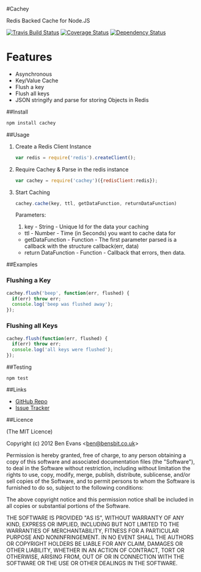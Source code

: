 #Cachey

Redis Backed Cache for Node.JS

[![Travis Build Status](https://secure.travis-ci.org/bencevans/node-cachey.png)](https://travis-ci.org/bencevans/node-cachey)
[![Coverage Status](https://coveralls.io/repos/bencevans/node-cachey/badge.png?branch=master)](https://coveralls.io/r/bencevans/node-cachey?branch=master)
[![Dependency Status](https://david-dm.org/bencevans/node-cachey.png)](https://david-dm.org/bencevans/node-cachey)

# Features

* Asynchronous
* Key/Value Cache
* Flush a key
* Flush all keys
* JSON stringify and parse for storing Objects in Redis

##Install

```bash
npm install cachey
```

##Usage

1. Create a Redis Client Instance

    ```javascript
    var redis = require('redis').createClient();
    ```

2. Require Cachey & Parse in the redis instance

    ```javascript
    var cachey = require('cachey')({redisClient:redis});
    ```

3. Start Caching

    ```javascript
    cachey.cache(key, ttl, getDataFunction, returnDataFunction)
    ```

    Parameters:

    1. key - String - Unique Id for the data your caching
    * ttl - Number - Time (in Seconds) you want to cache data for
    * getDataFunction - Function - The first parameter parsed is a callback with the structure callback(err, data)
    * return DataFunction - Function - Callback that errors, then data.



##Examples

### Flushing a Key

```javascript
cachey.flush('beep', function(err, flushed) {
  if(err) throw err;
  console.log('beep was flushed away');
});
```

### Flushing all Keys

```javascript
cachey.flush(function(err, flushed) {
  if(err) throw err;
  console.log('all keys were flushed');
});
```

##Testing

`npm test`

##Links

* [GitHub Repo](https://github.com/bencevans/node-cachey)
* [Issue Tracker](https://github.com/bencevans/node-cachey/issues)

##Licence

(The MIT Licence)

Copyright (c) 2012 Ben Evans &lt;ben@bensbit.co.uk&gt;

Permission is hereby granted, free of charge, to any person obtaining a copy of this software and associated documentation files (the "Software"), to deal in the Software without restriction, including without limitation the rights to use, copy, modify, merge, publish, distribute, sublicense, and/or sell copies of the Software, and to permit persons to whom the Software is furnished to do so, subject to the following conditions:

The above copyright notice and this permission notice shall be included in all copies or substantial portions of the Software.

THE SOFTWARE IS PROVIDED "AS IS", WITHOUT WARRANTY OF ANY KIND, EXPRESS OR IMPLIED, INCLUDING BUT NOT LIMITED TO THE WARRANTIES OF MERCHANTABILITY, FITNESS FOR A PARTICULAR PURPOSE AND NONINFRINGEMENT. IN NO EVENT SHALL THE AUTHORS OR COPYRIGHT HOLDERS BE LIABLE FOR ANY CLAIM, DAMAGES OR OTHER LIABILITY, WHETHER IN AN ACTION OF CONTRACT, TORT OR OTHERWISE, ARISING FROM, OUT OF OR IN CONNECTION WITH THE SOFTWARE OR THE USE OR OTHER DEALINGS IN THE SOFTWARE.
